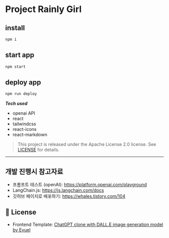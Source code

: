 # Project Rainly Girl

## install

```bash
npm i
```

## start app

```bash
npm start
```

## deploy app

```bash
npm run deploy
```

**_Tech used_**

- openai API
- react
- tailwindcss
- react-icons
- react-markdown

> This project is released under the Apache License 2.0 license. See [LICENSE](./LICENSE) for details.

---

## 개발 진행시 참고자료

- 프롬프트 테스트 (openAI): https://platform.openai.com/playground
- LangChain.js: https://js.langchain.com/docs
- 깃허브 페이지로 배포하기: https://whales.tistory.com/104

## 📝 License

- Frontend Template: [ChatGPT clone with DALL.E image generation model by Eyuel](https://github.com/EyuCoder/chatgpt-clone)
